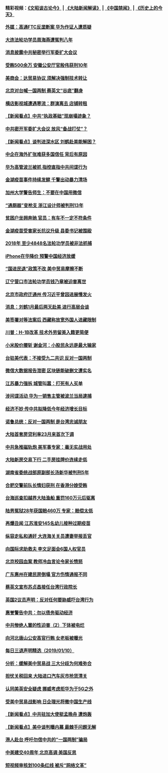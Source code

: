 #### 精彩视频：[《文昭谈古论今》](https://github.com/gfw-breaker/wenzhao/blob/master/README.md?t=01120330) | [《大陆新闻解读》](https://github.com/gfw-breaker/ntdtv-comedy/blob/master/README.md?t=01120330) | [《中国禁闻》](https://github.com/gfw-breaker/ntdtv-news/blob/master/README.md?t=01120330) | [《历史上的今天》](https://github.com/gfw-breaker/today-in-history/blob/master/README.md?t=01120330) 

#### [外媒：高通FTC反垄断案 华为作证人遭质疑](../pages/nsc413/n10969482.md?t=01120330) 

#### [大连法轮功学员周海燕遭冤判八年](../pages/nsc413/n10966805.md?t=01120330) 

#### [消息披露中共秘密举行军委扩大会议](../pages/nsc413/n10968368.md?t=01120330) 

#### [受贿500余万 安徽公安厅官殷伟获刑10年](../pages/nsc413/n10969392.md?t=01120330) 

#### [美商会：达贸易协议 须解决强制技术转让](../pages/nsc413/n10969621.md?t=01120330) 

#### [北京对台喊一国两制 蔡英文“谷底”翻身](../pages/nsc413/n10969033.md?t=01120330) 

#### [横店影视城遭遇寒流：群演离去 店铺转租](../pages/nsc413/n10969375.md?t=01120330) 

#### [【新闻看点】中共“执政基础”现崩塌迹象？](../pages/nsc413/n10969324.md?t=01120330) 

#### [中共密开军委扩大会议 放风“备战打仗”？](../pages/nsc413/n10969495.md?t=01120330) 

#### [【新闻看点】谈判进深水区 刘鹤赴美能解困？](../pages/nsc413/n10969116.md?t=01120330) 

#### [中企在海外扩张难获多国信任 背后有原因](../pages/nsc413/n10969228.md?t=01120330) 

#### [华为高管波兰被抓 指控直指中共间谍行为](../pages/nsc413/n10969265.md?t=01120330) 

#### [金湖疫苗事件持续发酵 千警出动暴力清场](../pages/nsc413/n10969436.md?t=01120330) 

#### [加州大学警告师生：不要在中国用微信](../pages/nsc413/n10969475.md?t=01120330) 

#### [“通厕器”变枪支 浙江设计师被判刑13年](../pages/nsc413/n10969331.md?t=01120330) 

#### [贫困户坐拥奔驰 官员：有车不一定不符条件](../pages/nsc413/n10969305.md?t=01120330) 

#### [金湖疫苗受害家长抗议升级 县委书记被围殴](../pages/nsc413/n10969103.md?t=01120330) 

#### [2018年 至少4848名法轮功学员被非法抓捕](../pages/nsc413/n10968595.md?t=01120330) 

#### [iPhone在华降价 预警中国经济放缓](../pages/nsc413/n10968933.md?t=01120330) 

#### [“国进民退”政策不改 美中贸易摩擦不断](../pages/nsc413/n10969143.md?t=01120330) 

#### [辽宁营口市法轮功学员钱乃章被迫害离世](../pages/nsc413/n10968367.md?t=01120330) 

#### [北京市政府迁通州 传习近平曾因进展慢发火](../pages/nsc413/n10969158.md?t=01120330) 

#### [消息：刘鹤1月最后两天赴美 进行高层会谈](../pages/nsc413/n10967146.md?t=01120330) 

#### [美签署对等法案后 西藏称放宽外国人进藏限制](../pages/nsc413/n10969024.md?t=01120330) 


#### [川普：H-1B改革 技术外劳留美入籍更简便](../pages/nsc413/n10968990.md?t=01120330) 

#### [小米股价腰斩 谢金河：小股民永远是最大输家](../pages/nsc413/n10967179.md?t=01120330) 

#### [台驻美代表：不接受九二共识 反对一国两制](../pages/nsc413/n10968917.md?t=01120330) 

#### [微信大数据报告泄密 区块链能破删文遭实名](../pages/nsc413/n10968642.md?t=01120330) 

#### [江苏暴力强拆 城管叫嚣：打死有人买单](../pages/nsc413/n10968832.md?t=01120330) 

#### [涉间谍活动 华为一销售主管被波兰当局逮捕](../pages/nsc413/n10968651.md?t=01120330) 

#### [经济不妙 传中共拟降低今年经济增长目标](../pages/nsc413/n10968504.md?t=01120330) 

#### [诺鲁总统：反对一国两制 是台湾忠诚朋友](../pages/nsc413/n10968544.md?t=01120330) 

#### [大陆首套房贷利率23月来首次下调](../pages/nsc413/n10968231.md?t=01120330) 

#### [中共急推磁轨炮 美军事专家：毫无实战用处](../pages/nsc413/n10968326.md?t=01120330) 

#### [大陆新房交易下行 二手房挂牌价连续走低](../pages/nsc413/n10967248.md?t=01120330) 

#### [湖南省委统战部原副部长汤新华被判刑5年](../pages/nsc413/n10967780.md?t=01120330) 

#### [合肥交警前队长情妇获刑 在香港分娩受贿](../pages/nsc413/n10967742.md?t=01120330) 

#### [台海巡查扣越界大陆渔船 重罚160万元后驱离](../pages/nsc413/n10968245.md?t=01120330) 

#### [陆男冤狱28年获国赔460万 专家：赔偿太低](../pages/nsc413/n10967953.md?t=01120330) 

#### [再爆丑闻 江苏淮安145名幼儿接种过期疫苗](../pages/nsc413/n10967610.md?t=01120330) 

#### [纵容走私和通奸 大连海关关员遭妻举报丢官](../pages/nsc413/n10967458.md?t=01120330) 

#### [向国际求助救夫 李文足面会6国人权官员](../pages/nsc413/n10967070.md?t=01120330) 

#### [北京校园血案 教师冷血言论令家长愤怒](../pages/nsc413/n10967256.md?t=01120330) 

#### [广东惠州在建民房倒塌 官方伤情通报不同](../pages/nsc413/n10967196.md?t=01120330) 

#### [蔡英文宣布苏贞昌接任台湾行政院长](../pages/nsc413/n10967288.md?t=01120330) 

#### [英国2议员声明：反对任何要胁威吓台湾行为](../pages/nsc413/n10967138.md?t=01120330) 

#### [惠誉警告中共：勿以债务驱动经济](../pages/nsc413/n10967239.md?t=01120330) 

#### [中共惨绝人寰的性迫害（2）下体被电烂](../pages/nsc413/n10873575.md?t=01120330) 

#### [向河北唐山公安高官行贿 女老板被曝光](../pages/nsc413/n10967074.md?t=01120330) 

#### [每日三退声明精选（2019/01/10）](../pages/nsc413/n10967092.md?t=01120330) 

#### [分析：缓解美中贸易战 三大分歧为何难弥合](../pages/nsc413/n10966845.md?t=01120330) 

#### [担忧关税回来 大陆进口汽车灰市抢货清关](../pages/nsc413/n10966734.md?t=01120330) 

#### [认同美英安全疑虑 挪威考虑拒华为于5G之外](../pages/nsc413/n10966374.md?t=01120330) 

#### [受美中贸易战影响 日企理光将撤中国生产线](../pages/nsc413/n10966743.md?t=01120330) 

#### [【新闻看点】中共驻加大使挺孟晚舟 遭炮轰](../pages/nsc413/n10966495.md?t=01120330) 

#### [【新闻看点】美中谈判曝内幕 最棘手问题无解](../pages/nsc413/n10966115.md?t=01120330) 

#### [港人赴台 呼吁勿信中共的“一国两制”骗局](../pages/nsc413/n10966692.md?t=01120330) 

#### [中美建交40周年 北京高调 美国反思](../pages/nsc413/n10966555.md?t=01120330) 

#### [短视频审核划100条红线 被斥“网络文革”](../pages/nsc413/n10966551.md?t=01120330) 

